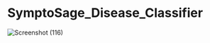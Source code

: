 # SymptoSage_Disease_Classifier
![Screenshot (116)](https://github.com/HeyyyBooo/SymptoSage_Disease_Classifier-/assets/154744741/76aa659d-fc04-4f52-a03e-d4237c617833)
